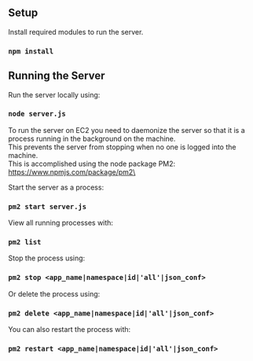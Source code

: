 ## Setup
Install required modules to run the server.

### `npm install`

## Running the Server
Run the server locally using:

### `node server.js`

To run the server on EC2 you need to daemonize the server
so that it is a process running in the background on the machine.\
This prevents the server from stopping when no one is logged into the machine.\
This is accomplished using the node package PM2: https://www.npmjs.com/package/pm2\

Start the server as a process:

### `pm2 start server.js`

View all running processes with:

### `pm2 list`

Stop the process using:

### `pm2 stop <app_name|namespace|id|'all'|json_conf>`

Or delete the process using:

### `pm2 delete <app_name|namespace|id|'all'|json_conf>`

You can also restart the process with:

### `pm2 restart <app_name|namespace|id|'all'|json_conf>`